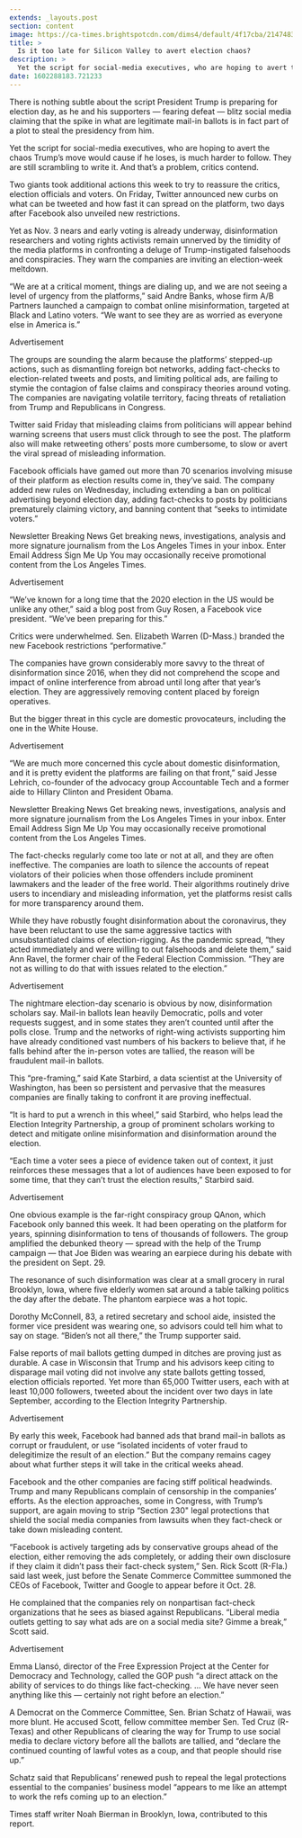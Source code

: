 ```yaml
--- 
extends: _layouts.post 
section: content 
image: https://ca-times.brightspotcdn.com/dims4/default/4f17cba/2147483647/strip/true/crop/5045x2649+0+357/resize/1200x630!/quality/90/?url=https%3A%2F%2Fcalifornia-times-brightspot.s3.amazonaws.com%2F9b%2F02%2F4c672cad4a4092fb5c8d04e52af8%2Fqanon-social-media-shortcomings-50113.jpg 
title: > 
  Is it too late for Silicon Valley to avert election chaos? 
description: > 
  Yet the script for social-media executives, who are hoping to avert the chaos Trump’s move would cause if he loses, is much harder to follow.Two giants took additional actions this week to try to reassure the critics, election officials and voters.The companies are navigating volatile territory, facing threats of retaliation from Trump and Republicans in Congress.The platform also will make retweeting others’ posts more cumbersome, to slow or avert the viral spread of misleading information.Facebook officials have gamed out more than 70 scenarios involving misuse of their platform as election results come in, they’ve said. 
date: 1602288183.721233 
--- 
```

There is nothing subtle about the script President Trump is preparing for election day, as he and his supporters — fearing defeat — blitz social media claiming that the spike in what are legitimate mail-in ballots is in fact part of a plot to steal the presidency from him.

Yet the script for social-media executives, who are hoping to avert the chaos Trump’s move would cause if he loses, is much harder to follow. They are still scrambling to write it. And that’s a problem, critics contend.

Two giants took additional actions this week to try to reassure the critics, election officials and voters. On Friday, Twitter announced new curbs on what can be tweeted and how fast it can spread on the platform, two days after Facebook also unveiled new restrictions.

Yet as Nov. 3 nears and early voting is already underway, disinformation researchers and voting rights activists remain unnerved by the timidity of the media platforms in confronting a deluge of Trump-instigated falsehoods and conspiracies. They warn the companies are inviting an election-week meltdown.

“We are at a critical moment, things are dialing up, and we are not seeing a level of urgency from the platforms,” said Andre Banks, whose firm A/B Partners launched a campaign to combat online misinformation, targeted at Black and Latino voters. “We want to see they are as worried as everyone else in America is.”

Advertisement

The groups are sounding the alarm because the platforms’ stepped-up actions, such as dismantling foreign bot networks, adding fact-checks to election-related tweets and posts, and limiting political ads, are failing to stymie the contagion of false claims and conspiracy theories around voting. The companies are navigating volatile territory, facing threats of retaliation from Trump and Republicans in Congress.

Twitter said Friday that misleading claims from politicians will appear behind warning screens that users must click through to see the post. The platform also will make retweeting others’ posts more cumbersome, to slow or avert the viral spread of misleading information.

Facebook officials have gamed out more than 70 scenarios involving misuse of their platform as election results come in, they’ve said. The company added new rules on Wednesday, including extending a ban on political advertising beyond election day, adding fact-checks to posts by politicians prematurely claiming victory, and banning content that “seeks to intimidate voters.”

Newsletter Breaking News Get breaking news, investigations, analysis and more signature journalism from the Los Angeles Times in your inbox. Enter Email Address Sign Me Up You may occasionally receive promotional content from the Los Angeles Times.

Advertisement

“We’ve known for a long time that the 2020 election in the US would be unlike any other,” said a blog post from Guy Rosen, a Facebook vice president. “We’ve been preparing for this.”

Critics were underwhelmed. Sen. Elizabeth Warren (D-Mass.) branded the new Facebook restrictions “performative.”

The companies have grown considerably more savvy to the threat of disinformation since 2016, when they did not comprehend the scope and impact of online interference from abroad until long after that year’s election. They are aggressively removing content placed by foreign operatives.

But the bigger threat in this cycle are domestic provocateurs, including the one in the White House.

Advertisement

“We are much more concerned this cycle about domestic disinformation, and it is pretty evident the platforms are failing on that front,” said Jesse Lehrich, co-founder of the advocacy group Accountable Tech and a former aide to Hillary Clinton and President Obama.

Newsletter Breaking News Get breaking news, investigations, analysis and more signature journalism from the Los Angeles Times in your inbox. Enter Email Address Sign Me Up You may occasionally receive promotional content from the Los Angeles Times.

The fact-checks regularly come too late or not at all, and they are often ineffective. The companies are loath to silence the accounts of repeat violators of their policies when those offenders include prominent lawmakers and the leader of the free world. Their algorithms routinely drive users to incendiary and misleading information, yet the platforms resist calls for more transparency around them.

While they have robustly fought disinformation about the coronavirus, they have been reluctant to use the same aggressive tactics with unsubstantiated claims of election-rigging. As the pandemic spread, “they acted immediately and were willing to out falsehoods and delete them,” said Ann Ravel, the former chair of the Federal Election Commission. “They are not as willing to do that with issues related to the election.”

Advertisement

The nightmare election-day scenario is obvious by now, disinformation scholars say. Mail-in ballots lean heavily Democratic, polls and voter requests suggest, and in some states they aren’t counted until after the polls close. Trump and the networks of right-wing activists supporting him have already conditioned vast numbers of his backers to believe that, if he falls behind after the in-person votes are tallied, the reason will be fraudulent mail-in ballots.

This “pre-framing,” said Kate Starbird, a data scientist at the University of Washington, has been so persistent and pervasive that the measures companies are finally taking to confront it are proving ineffectual.

“It is hard to put a wrench in this wheel,” said Starbird, who helps lead the Election Integrity Partnership, a group of prominent scholars working to detect and mitigate online misinformation and disinformation around the election.

“Each time a voter sees a piece of evidence taken out of context, it just reinforces these messages that a lot of audiences have been exposed to for some time, that they can’t trust the election results,” Starbird said.

Advertisement

One obvious example is the far-right conspiracy group QAnon, which Facebook only banned this week. It had been operating on the platform for years, spinning disinformation to tens of thousands of followers. The group amplified the debunked theory — spread with the help of the Trump campaign — that Joe Biden was wearing an earpiece during his debate with the president on Sept. 29.

The resonance of such disinformation was clear at a small grocery in rural Brooklyn, Iowa, where five elderly women sat around a table talking politics the day after the debate. The phantom earpiece was a hot topic.

Dorothy McConnell, 83, a retired secretary and school aide, insisted the former vice president was wearing one, so advisors could tell him what to say on stage. “Biden’s not all there,” the Trump supporter said.

False reports of mail ballots getting dumped in ditches are proving just as durable. A case in Wisconsin that Trump and his advisors keep citing to disparage mail voting did not involve any state ballots getting tossed, election officials reported. Yet more than 65,000 Twitter users, each with at least 10,000 followers, tweeted about the incident over two days in late September, according to the Election Integrity Partnership.

Advertisement

By early this week, Facebook had banned ads that brand mail-in ballots as corrupt or fraudulent, or use “isolated incidents of voter fraud to delegitimize the result of an election.” But the company remains cagey about what further steps it will take in the critical weeks ahead.

Facebook and the other companies are facing stiff political headwinds. Trump and many Republicans complain of censorship in the companies’ efforts. As the election approaches, some in Congress, with Trump’s support, are again moving to strip “Section 230" legal protections that shield the social media companies from lawsuits when they fact-check or take down misleading content.

“Facebook is actively targeting ads by conservative groups ahead of the election, either removing the ads completely, or adding their own disclosure if they claim it didn’t pass their fact-check system,” Sen. Rick Scott (R-Fla.) said last week, just before the Senate Commerce Committee summoned the CEOs of Facebook, Twitter and Google to appear before it Oct. 28.

He complained that the companies rely on nonpartisan fact-check organizations that he sees as biased against Republicans. “Liberal media outlets getting to say what ads are on a social media site? Gimme a break,” Scott said.

Advertisement

Emma Llansó, director of the Free Expression Project at the Center for Democracy and Technology, called the GOP push “a direct attack on the ability of services to do things like fact-checking. … We have never seen anything like this — certainly not right before an election.”

A Democrat on the Commerce Committee, Sen. Brian Schatz of Hawaii, was more blunt. He accused Scott, fellow committee member Sen. Ted Cruz (R-Texas) and other Republicans of clearing the way for Trump to use social media to declare victory before all the ballots are tallied, and “declare the continued counting of lawful votes as a coup, and that people should rise up.”

Schatz said that Republicans’ renewed push to repeal the legal protections essential to the companies’ business model “appears to me like an attempt to work the refs coming up to an election.”

Times staff writer Noah Bierman in Brooklyn, Iowa, contributed to this report.